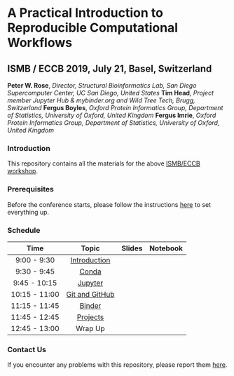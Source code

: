 # A Practical Introduction to Reproducible Computational Workflows

## ISMB / ECCB 2019, July 21, Basel, Switzerland

__Peter W. Rose__, _Director, Structural Bioinformatics Lab, San Diego Supercomputer Center, UC San Diego, United States_
__Tim Head__, _Project member Jupyter Hub & mybinder.org and Wild Tree Tech, Brugg, Switzerland_
__Fergus Boyles__, _Oxford Protein Informatics Group, Department of Statistics, University of Oxford, United Kingdom_
__Fergus Imrie__, _Oxford Protein Informatics Group, Department of Statistics, University of Oxford, United Kingdom_

### Introduction

This repository contains all the materials for the above [ISMB/ECCB workshop](https://www.iscb.org/ismbeccb2019-program/tutorials#am4).

### Prerequisites

Before the conference starts, please follow the instructions [here](https://github.com/ISMB-ECCB-2019-Tutorial-AM4/reproducible-computational-workflows/tree/master/0-prerequisites) to set everything up.

### Schedule

| Time | Topic | Slides | Notebook |
|:---:|:---:|:---:|:---:|
| 9:00 - 9:30 | [Introduction](https://github.com/ISMB-ECCB-2019-Tutorial-AM4/reproducible-computational-workflows/tree/master/1-introduction) | | |
| 9:30 - 9:45 | [Conda](https://github.com/ISMB-ECCB-2019-Tutorial-AM4/reproducible-computational-workflows/tree/master/2-conda) | | |
| 9:45 - 10:15 | [Jupyter](https://github.com/ISMB-ECCB-2019-Tutorial-AM4/reproducible-computational-workflows/tree/master/3-jupyter) | | |
| 10:15 - 11:00 | [Git and GitHub](https://github.com/ISMB-ECCB-2019-Tutorial-AM4/reproducible-computational-workflows/tree/master/4-git) | | |
| 11:15 - 11:45 | [Binder](https://github.com/ISMB-ECCB-2019-Tutorial-AM4/reproducible-computational-workflows/tree/master/5-binder) | | |
| 11:45 - 12:45 | [Projects](https://github.com/ISMB-ECCB-2019-Tutorial-AM4/reproducible-computational-workflows/tree/master/6-projects) | | |
| 12:45 - 13:00 | Wrap Up | | |

### Contact Us
If you encounter any problems with this repository, please report them [here](https://github.com/ISMB-ECCB-2019-Tutorial-AM4/reproducible-computational-workflows/issues).
